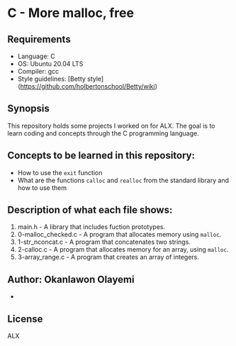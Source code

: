 # C - More malloc, free

## Requirements
* Language: C
* OS: Ubuntu 20.04 LTS
* Compiler: gcc
* Style guidelines: [Betty style] (https://github.com/holbertonschool/Betty/wiki)

## Synopsis
This repository holds some projects I worked on for ALX. The goal is to learn coding and concepts through the C programming language.

## Concepts to be learned in this repository:
* How to use the `exit` function
* What are the functions `calloc` and `realloc` from the standard library and how to use them

## Description of what each file shows:
1. main.h - A library that includes fuction prototypes.
2. 0-malloc_checked.c - A program that allocates memory using `malloc`.
3. 1-str_nconcat.c - A program that concatenates two strings.
4. 2-calloc.c - A program that allocates memory for an array, using `malloc`.
5. 3-array_range.c - A program that creates an array of integers.

## Author: Okanlawon Olayemi
* 

## License
ALX
